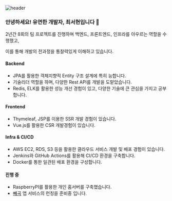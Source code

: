 ![header](https://capsule-render.vercel.app/api?type=waving&color=auto&height=150&section=header&text=HELLO!&fontSize=40&fontAlignY=35)

### 안녕하세요! 유연한 개발자, 최서현입니다 :sunflower: 

2년간 8회의 팀 프로젝트를 진행하며 백엔드, 프론트엔드, 인프라를 아우르는 역할을 수행했고,

이를 통해 개발의 전과정을 통찰력있게 이해하고 있습니다.



#### Backend
- JPA를 활용한 객체지향적 Entity 구조 설계에 특히 능합니다.
- 기술리더 역할을 하며, 다양한 Rest API를 개발을 도맡았습니다.
- Redis, ELK를 활용한 성능 개선 경험이 있고, 다양한 기술에 큰 관심을 가지고 공부합니다.

#### Frontend
- Thymeleaf, JSP를 이용한 SSR 개발 경험이 있습니다.
- Vue.js를 활용한 CSR 개발경험이 있습니다.

#### Infra & CI/CD
- AWS EC2, RDS, S3 등을 활용한 클라우드 서비스 개발 및 배포 경험이 있습니다.
- Jenkins와 GitHub Actions를 활용해 CI/CD 환경을 구축합니다.
- Docker를 통한 일관된 배포 환경을 구성합니다.

#### 진행 중
- RaspberryPI를 활용한 개인 홈서버를 구축했습니다.
- [빼곡](https://github.com/Boggle-Boggle) 앱 서비스의 런칭을 준비중 입니다.
